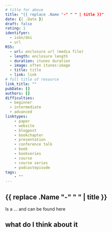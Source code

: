 ```yaml
---
# title for above
title: "{{ replace .Name "-" " " | title }}"
date: {{ .Date }}
draft: false
rating: 1
identifyer:
  - isbn/doi
  - url
RSS:
  - url: enclosure url (media file)
  - length: enclosure length
  - duration: itunes duration
  - image: often itunes:image
  - title: title
  - link: link
# full title of resource
link_title: ""
pubDate: []
authors: []
difficulties:
  - beginner
  - intermediate
  - advanced
linktypes:
    - paper
    - website
    - blogpost
    - bookchapter
    - presentation
    - conference talk
    - book
    - bookseries
    - course
    - course series
    - podcastepisode
tags:
    - ""
---
```


## {{ replace .Name "-" " " | title }}
Is a ... and can be found here


## what do I think about it


